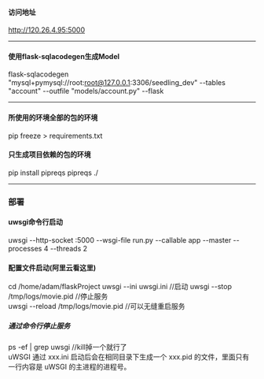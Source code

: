 #### 访问地址
http://120.26.4.95:5000

***
#### 使用flask-sqlacodegen生成Model
flask-sqlacodegen "mysql+pymysql://root:root@127.0.0.1:3306/seedling_dev" --tables "account" --outfile "models/account.py" --flask

***
#### 所使用的环境全部的包的环境
pip freeze > requirements.txt
#### 只生成项目依赖的包的环境
pip install pipreqs
pipreqs ./

***
### 部署
#### uwsgi命令行启动
uwsgi --http-socket :5000 --wsgi-file run.py --callable app --master --processes 4 --threads 2

#### 配置文件启动(阿里云看这里)
cd /home/adam/flaskProject
uwsgi --ini uwsgi.ini //启动
uwsgi --stop /tmp/logs/movie.pid //停止服务  
uwsgi --reload /tmp/logs/movie.pid //可以无缝重启服务

##### 通过命令行停止服务
ps -ef | grep uwsgi //kill掉一个就行了  
uWSGI 通过 xxx.ini 启动后会在相同目录下生成一个 xxx.pid 的文件，里面只有一行内容是 uWSGI 的主进程的进程号。


